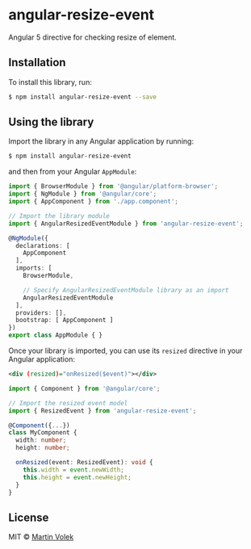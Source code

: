 # angular-resize-event

Angular 5 directive for checking resize of element.

## Installation

To install this library, run:

```bash
$ npm install angular-resize-event --save
```

## Using the library

Import the library in any Angular application by running:

```bash
$ npm install angular-resize-event
```

and then from your Angular `AppModule`:

```typescript
import { BrowserModule } from '@angular/platform-browser';
import { NgModule } from '@angular/core';
import { AppComponent } from './app.component';

// Import the library module
import { AngularResizedEventModule } from 'angular-resize-event';

@NgModule({
  declarations: [
    AppComponent
  ],
  imports: [
    BrowserModule,

    // Specify AngularResizedEventModule library as an import
    AngularResizedEventModule
  ],
  providers: [],
  bootstrap: [ AppComponent ]
})
export class AppModule { }
```

Once your library is imported, you can use its `resized` directive in your Angular application:

```xml
<div (resized)="onResized($event)"></div>
```

```typescript
import { Component } from '@angular/core';

// Import the resized event model
import { ResizedEvent } from 'angular-resize-event';

@Component({...})
class MyComponent {
  width: number;
  height: number;

  onResized(event: ResizedEvent): void {
    this.width = event.newWidth;
    this.height = event.newHeight;
  }
}
```

## License

MIT © [Martin Volek](mailto:martin@vdolek.cz)
